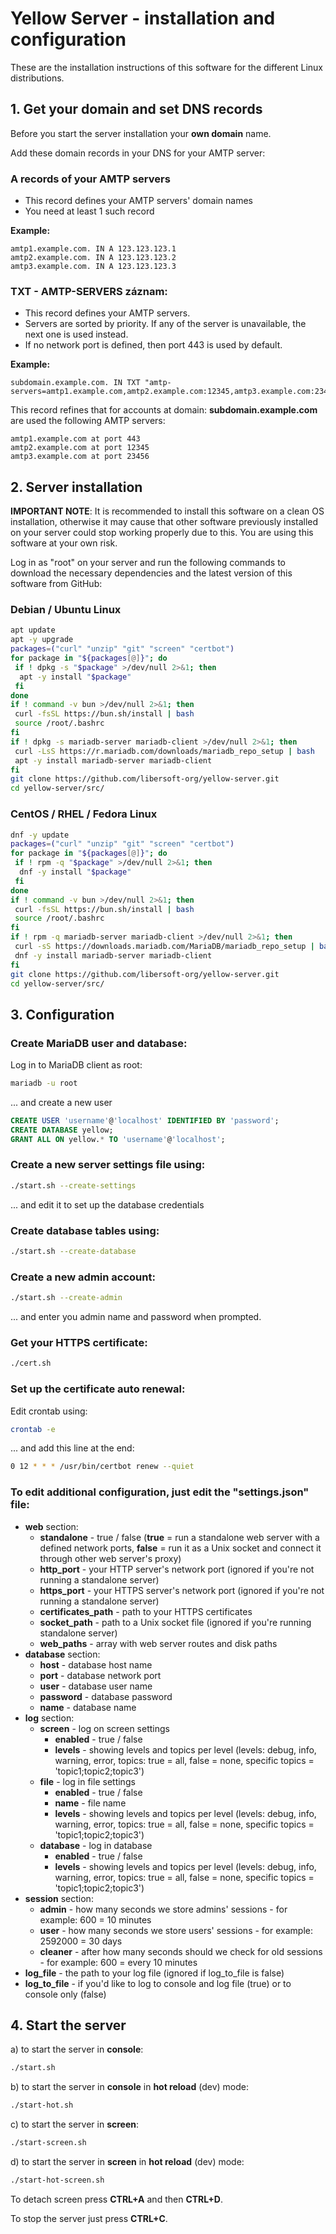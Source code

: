 # Yellow Server - installation and configuration

These are the installation instructions of this software for the different Linux distributions.

## 1. Get your domain and set DNS records

Before you start the server installation your **own domain** name.

Add these domain records in your DNS for your AMTP server:

### **A** records of your AMTP servers

- This record defines your AMTP servers' domain names
- You need at least 1 such record

**Example:**

```
amtp1.example.com. IN A 123.123.123.1
amtp2.example.com. IN A 123.123.123.2
amtp3.example.com. IN A 123.123.123.3
```

### TXT - AMTP-SERVERS záznam:

- This record defines your AMTP servers.
- Servers are sorted by priority. If any of the server is unavailable, the next one is used instead.
- If no network port is defined, then port 443 is used by default.

**Example:**

```
subdomain.example.com. IN TXT "amtp-servers=amtp1.example.com,amtp2.example.com:12345,amtp3.example.com:23456"
```

This record refines that for accounts at domain: **subdomain.example.com** are used the following AMTP servers:

```
amtp1.example.com at port 443
amtp2.example.com at port 12345
amtp3.example.com at port 23456
```

## 2. Server installation

**IMPORTANT NOTE**: It is recommended to install this software on a clean OS installation, otherwise it may cause that other software previously installed on your server could stop working properly due to this. You are using this software at your own risk.

Log in as "root" on your server and run the following commands to download the necessary dependencies and the latest version of this software from GitHub:

### Debian / Ubuntu Linux

```sh
apt update
apt -y upgrade
packages=("curl" "unzip" "git" "screen" "certbot")
for package in "${packages[@]}"; do
 if ! dpkg -s "$package" >/dev/null 2>&1; then
  apt -y install "$package"
 fi
done
if ! command -v bun >/dev/null 2>&1; then
 curl -fsSL https://bun.sh/install | bash
 source /root/.bashrc
fi
if ! dpkg -s mariadb-server mariadb-client >/dev/null 2>&1; then
 curl -LsS https://r.mariadb.com/downloads/mariadb_repo_setup | bash
 apt -y install mariadb-server mariadb-client
fi
git clone https://github.com/libersoft-org/yellow-server.git
cd yellow-server/src/
```

### CentOS / RHEL / Fedora Linux

```sh
dnf -y update
packages=("curl" "unzip" "git" "screen" "certbot")
for package in "${packages[@]}"; do
 if ! rpm -q "$package" >/dev/null 2>&1; then
  dnf -y install "$package"
 fi
done
if ! command -v bun >/dev/null 2>&1; then
 curl -fsSL https://bun.sh/install | bash
 source /root/.bashrc
fi
if ! rpm -q mariadb-server mariadb-client >/dev/null 2>&1; then
 curl -sS https://downloads.mariadb.com/MariaDB/mariadb_repo_setup | bash
 dnf -y install mariadb-server mariadb-client
fi
git clone https://github.com/libersoft-org/yellow-server.git
cd yellow-server/src/
```

## 3. Configuration

### Create MariaDB user and database:

Log in to MariaDB client as root:

```sh
mariadb -u root
```

... and create a new user

```sql
CREATE USER 'username'@'localhost' IDENTIFIED BY 'password';
CREATE DATABASE yellow;
GRANT ALL ON yellow.* TO 'username'@'localhost';
```

### Create a new server settings file using:

```sh
./start.sh --create-settings
```

... and edit it to set up the database credentials

### Create database tables using:

```sh
./start.sh --create-database
```

### Create a new admin account:

```sh
./start.sh --create-admin
```

... and enter you admin name and password when prompted.

### Get your HTTPS certificate:

```sh
./cert.sh
```

### Set up the certificate auto renewal:

Edit crontab using:

```sh
crontab -e
```

... and add this line at the end:

```sh
0 12 * * * /usr/bin/certbot renew --quiet
```

### To edit additional configuration, just edit the "settings.json" file:

- **web** section:
  - **standalone** - true / false (**true** = run a standalone web server with a defined network ports, **false** = run it as a Unix socket and connect it through other web server's proxy)
  - **http_port** - your HTTP server's network port (ignored if you're not running a standalone server)
  - **https_port** - your HTTPS server's network port (ignored if you're not running a standalone server)
  - **certificates_path** - path to your HTTPS certificates
  - **socket_path** - path to a Unix socket file (ignored if you're running standalone server)
  - **web_paths** - array with web server routes and disk paths
- **database** section:
  - **host** - database host name
  - **port** - database network port
  - **user** - database user name
  - **password** - database password
  - **name** - database name
- **log** section:
  - **screen** - log on screen settings
    - **enabled** - true / false
    - **levels** - showing levels and topics per level (levels: debug, info, warning, error, topics: true = all, false = none, specific topics = 'topic1;topic2;topic3')
  - **file** - log in file settings
    - **enabled** - true / false
    - **name** - file name
    - **levels** - showing levels and topics per level (levels: debug, info, warning, error, topics: true = all, false = none, specific topics = 'topic1;topic2;topic3')
  - **database** - log in database
    - **enabled** - true / false
    - **levels** - showing levels and topics per level (levels: debug, info, warning, error, topics: true = all, false = none, specific topics = 'topic1;topic2;topic3')
- **session** section:
  - **admin** - how many seconds we store admins' sessions - for example: 600 = 10 minutes
  - **user** - how many seconds we store users' sessions - for example: 2592000 = 30 days
  - **cleaner** - after how many seconds should we check for old sessions - for example: 600 = every 10 minutes
- **log_file** - the path to your log file (ignored if log_to_file is false)
- **log_to_file** - if you'd like to log to console and log file (true) or to console only (false)

## 4. Start the server

a) to start the server in **console**:

```bash
./start.sh
```

b) to start the server in **console** in **hot reload** (dev) mode:

```bash
./start-hot.sh
```

c) to start the server in **screen**:

```bash
./start-screen.sh
```

d) to start the server in **screen** in **hot reload** (dev) mode:

```bash
./start-hot-screen.sh
```

To detach screen press **CTRL+A** and then **CTRL+D**.

To stop the server just press **CTRL+C**.
